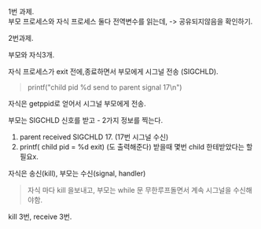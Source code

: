 1번 과제.  
부모 프로세스와 자식 프로세스 둘다 전역변수를 읽는데, -> 공유되지않음을 확인하기.  



2번과제.  

부모와 자식3개.  

자식 프로세스가 exit 전에,종료하면서 부모에게 시그널 전송 (SIGCHLD).   
> printf("child pid %d send to parent signal 17\n")

자식은 getppid로 얻어서 시그널 부모에게 전송.    

부모는 SIGCHLD 신호를 받고 - 2가지 정보를 찍는다.    
1. parent received SIGCHLD 17. (17번 시그널 수신) 
2. printf( child pid = %d exit) (도 출력해준다) 받을때 몇번 child 한테받았다는 할필요x. 


자식은 송신(kill), 부모는 수신(signal, handler)     

> 자식 마다 kill 을보내고, 부모는 while 문 무한루프돌면서 계속 시그널을 수신해야함.

kill 3번, receive 3번.
